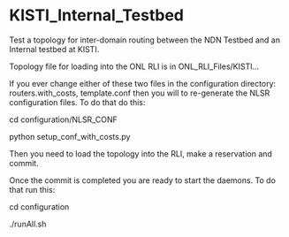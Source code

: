 # KISTI_Internal_Testbed
Test a topology for inter-domain routing between the NDN Testbed and an Internal testbed at KISTI.

Topology file for loading into the ONL RLI is in ONL_RLI_Files/KISTI...

If you ever change either of these two files in the configuration directory: routers.with_costs, template.conf
then you will to re-generate the NLSR configuration files.
To do that do this:

 cd configuration/NLSR_CONF

 python setup_conf_with_costs.py

Then you need to load the topology into the RLI, make a reservation and commit.

Once the commit is completed you are ready to start the daemons.
To do that run this:

 cd configuration

 ./runAll.sh





